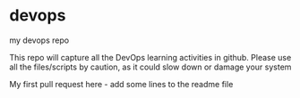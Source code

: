 # devops
my devops repo

This repo will capture all the DevOps learning activities in github. 
Please use all the files/scripts by caution, as it could slow down or damage your system

My first pull request here - add some lines to the readme file
